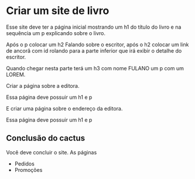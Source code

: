 # Criar um site de livro

Esse site deve ter a página inicial mostrando um h1
do título do livro e na sequência um p explicando sobre
o livro.

Após o p colocar um h2 Falando sobre o escritor, após o h2
colocar um link de ancorâ com id rolando para a parte
inferior que irá exibir o detalhe do escritor.

Quando chegar nesta parte terá um h3 com nome FULANO
um p com um LOREM.

Criar a página sobre a editora.

Essa página deve possuir um h1 e p

E criar uma página sobre o endereço da editora.

Essa página deve possuir um h1 e p

## Conclusão do cactus

Você deve concluir o site. As páginas

- Pedidos
- Promoções
